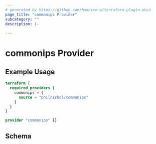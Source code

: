 ```yaml
---
# generated by https://github.com/hashicorp/terraform-plugin-docs
page_title: "commonips Provider"
subcategory: ""
description: |-
  
---
```


# commonips Provider



## Example Usage

```terraform
terraform {
  required_providers {
    commonips = {
      source = "philnichol/commonips"
    }
  }
}

provider "commonips" {}
```

<!-- schema generated by tfplugindocs -->
## Schema
